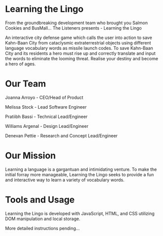 # Learning the Lingo
From the groundbreaking development team who brought you Salmon Cookies and BusMall... The Listeners presents - Learning the Lingo

An interactive city defense game which calls the user into action to save Kahn-Baan City from cataclysmic extraterrestrial objects using different language vocabulary words as missile launch codes. To save Kahn-Baan City and its residents a hero must rise up and correctly translate and input the words to eliminate the looming threat. Realise your destiny and become a hero of ages.

# Our Team
Joanna Arroyo - CEO/Head of Product

Melissa Stock - Lead Software Engineer

Pratiibh Bassi - Technical Lead/Engineer

Williams Argenal - Design Lead/Engineer

Denevan Pettie - Research and Concept Lead/Engineer

# Our Mission
Learning a language is a gargantuan and intimidating venture. To make the initial forray more manageable, Learning the Lingo seeks to provide a fun and interactive way to learn a variety of vocabulary words.

# Tools and Usage
Learning the Lingo is developed with JavaScript, HTML, and CSS utilizing DOM manipulation and local storage.

More detailed instructions pending...

